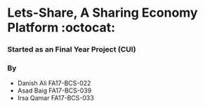 # Lets-Share, A Sharing Economy Platform :octocat:

### Started as an Final Year Project (CUI)

### By

- Danish Ali FA17-BCS-022
- Asad Baig FA17-BCS-039
- Irsa Qamar FA17-BCS-033

